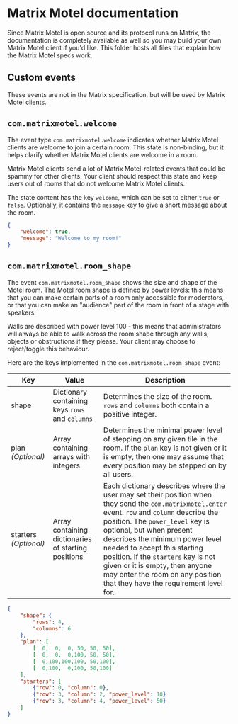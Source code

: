 # Matrix Motel documentation

Since Matrix Motel is open source and its protocol runs on Matrix, the documentation is completely available as well so you may build your own Matrix Motel client if you'd like. This folder hosts all files that explain how the Matrix Motel specs work.

## Custom events

These events are not in the Matrix specification, but will be used by Matrix Motel clients.

## `com.matrixmotel.welcome`

The event type `com.matrixmotel.welcome` indicates whether Matrix Motel clients are welcome to join a certain room. This state is non-binding, but it helps clarify whether Matrix Motel clients are welcome in a room.

Matrix Motel clients send a lot of Matrix Motel-related events that could be spammy for other clients. Your client should respect this state and keep users out of rooms that do not welcome Matrix Motel clients.

The state content has the key `welcome`, which can be set to either `true` or `false`. Optionally, it contains the `message` key to give a short message about the room.

```json
{
    "welcome": true,
    "message": "Welcome to my room!"
}
```

## `com.matrixmotel.room_shape`

The event `com.matrixmotel.room_shape` shows the size and shape of the Motel room. The Motel room shape is defined by power levels: this means that you can make certain parts of a room only accessible for moderators, or that you can make an "audience" part of the room in front of a stage with speakers.

Walls are described with power level 100 - this means that administrators will always be able to walk across the room shape through any walls, objects or obstructions if they please. Your client may choose to reject/toggle this behaviour.

Here are the keys implemented in the `com.matrixmotel.room_shape` event:

| Key | Value | Description |
|---|---|---|
| shape | Dictionary containing keys `rows` and `columns` | Determines the size of the room. `rows` and `columns` both contain a positive integer. |
| plan _(Optional)_ | Array containing arrays with integers | Determines the minimal power level of stepping on any given tile in the room.  If the `plan` key is not given or it is empty, then one may assume that every position may be stepped on by all users. |
| starters _(Optional)_ | Array containing dictionaries of starting positions | Each dictionary describes where the user may set their position when they send the `com.matrixmotel.enter` event. `row` and `column` describe the position. The `power_level` key is optional, but when present describes the minimum power level needed to accept this starting position. If the `starters` key is not given or it is empty, then anyone may enter the room on any position that they have the requirement level for. |

```json
{
    "shape": {
        "rows": 4,
        "columns": 6
    },
    "plan": [
        [  0,  0,  0, 50, 50, 50],
        [  0,  0,  0,100, 50, 50],
        [  0,100,100,100, 50,100],
        [  0,100,  0,100, 50,100]
    ],
    "starters": [
        {"row": 0, "column": 0},
        {"row": 3, "column": 2, "power_level": 10}
        {"row": 3, "column": 4, "power_level": 50}
    ]
}
```
